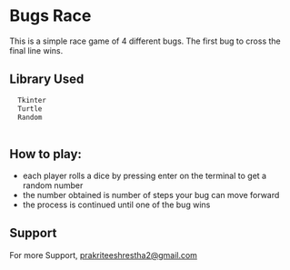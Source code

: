# Bugs Race

This is a simple race game of 4 different bugs.
The first bug to cross the final line wins.






## Library Used



```bash
  Tkinter
  Turtle
  Random
  
```


    
## How to play:

- each player rolls a dice by pressing enter on the terminal to get a random number
- the number obtained is number of steps your bug can move forward
- the process is continued until one of the bug wins



## Support

For more Support, prakriteeshrestha2@gmail.com
